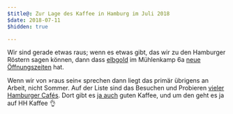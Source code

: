 ```yaml
---
$title@: Zur Lage des Kaffee in Hamburg im Juli 2018
$date: 2018-07-11
$hidden: true

---
```

Wir sind gerade etwas raus; wenn es etwas gibt, das wir zu den Hamburger Röstern sagen können, dann dass [elbgold]([url('/content/roasters/elbgold.md')]) im Mühlenkamp 6a [neue Öffnungszeiten](https://www.facebook.com/elbgold/photos/a.387431066089.173499.52734246089/10155286094506090/) hat.

Wenn wir von »raus sein« sprechen dann liegt das primär übrigens an Arbeit, nicht Sommer. Auf der Liste sind das Besuchen und Probieren [vieler Hamburger Cafés](https://www.hamburg.de/branchenbuch/hamburg/10233062/n0/). Dort gibt es [ja auch]([url('/content/pages/cafes.md')]) guten Kaffee, und um den geht es ja auf HH Kaffee 👌